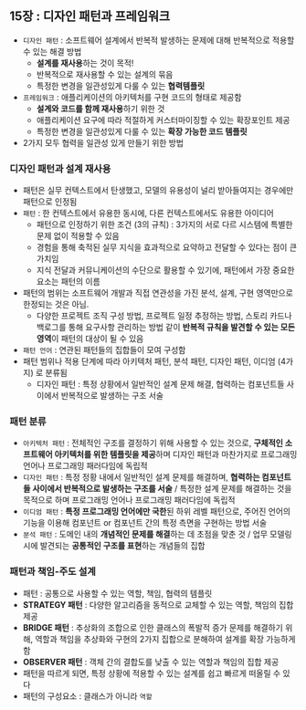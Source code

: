 ## 15장 : 디자인 패턴과 프레임워크

- `디자인 패턴` : 소프트웨어 설계에서 반복적 발생하는 문제에 대해 반복적으로 적용할 수 있는 해결 방법
    - **설계를 재사용**하는 것이 목적!
    - 반복적으로 재사용할 수 있는 설계의 묶음
    - 특정한 변경을 일관성있게 다룰 수 있는 **협력템플릿**
- `프레임워크` : 애플리케이션의 아키텍처를 구현 코드의 형태로 제공함
    - **설계와 코드를 함께 재사용**하기 위한 것
    - 애플리케이션 요구에 따라 적절하게 커스터마이징할 수 있는 확장포인트 제공
    - 특정한 변경을 일관성있게 다룰 수 있는 **확장 가능한 코드 템플릿**
- 2가지 모두 협력을 일관성 있게 만들기 위한 방법

### 디자인 패턴과 설계 재사용

- 패턴은 실무 컨텍스트에서 탄생했고, 모델의 유용성이 널리 받아들여지는 경우에만 패턴으로 인정됨
- `패턴` : 한 컨텍스트에서 유용한 동시에, 다른 컨텍스트에서도 유용한 아이디어
    - 패턴으로 인정하기 위한 조건 (3의 규칙) : 3가지의 서로 다르 시스템에 특별한 문제 없이 적용할 수 있음
    - 경험을 통해 축적된 실무 지식을 효과적으로 요약하고 전달할 수 있다는 점이 큰 가치임
    - 지식 전달과 커뮤니케이션의 수단으로 활용할 수 있기에, 패턴에서 가장 중요한 요소는 패턴의 이름
- 패턴의 범위는 소프트웨어 개발과 직접 연관성을 가진 분석, 설계, 구현 영역만으로 한정되는 것은 아님.
    - 다양한 프로젝트 조직 구성 방법, 프로젝트 일정 추정하는 방법, 스토리 카드나 백로그를 통해 요구사항 관리하는 방법 같이 **반복적 규칙을 발견할 수 있는 모든 영역**이 패턴의 대상이 될 수 있음
- `패턴 언어` : 연관된 패턴들의 집합들이 모여 구성함
- 패턴 범위나 적용 단계에 따라 아키텍처 패턴, 분석 패턴, 디자인 패턴, 이디엄 (4가지) 로 분류됨
    - 디자인 패턴 : 특정 상황에서 일반적인 설계 문제 해결, 협력하는 컴포넌트들 사이에서 반복적으로 발생하는 구조 서술

### 패턴 분류

- `아키텍처 패턴` : 전체적인 구조를 결정하기 위해 사용할 수 있는 것으로, **구체적인 소프트웨어 아키텍처를 위한 템플릿을 제공**하며 디자인 패턴과 마찬가지로 프로그래밍 언어나 프로그래밍 패러다임에 독립적
- `디자인 패턴` : 특정 정황 내에서 일반적인 설계 문제를 해결하며, **협력하는 컴포넌트들 사이에서 반복적으로 발생하는 구조를 서술** / 특정한 설계 문제를 해결하는 것을 목적으로 하며 프로그래밍 언어나 프로그래밍 패러다임에 독립적
- `이디엄 패턴` : **특정 프로그래밍 언어에만 국한**된 하위 레벨 패턴으로, 주어진 언어의 기능을 이용해 컴포넌트 or 컴포넌트 간의 특정 측면을 구현하는 방법 서술
- `분석 패턴` : 도메인 내의 **개념적인 문제를 해결**하는 데 초점을 맞춘 것 / 업무 모델링 시에 발견되는 **공통적인 구조를 표현**하는 개념들의 집합

### 패턴과 책임-주도 설계

- 패턴 : 공통으로 사용할 수 있는 역할, 책임, 협력의 템플릿
- **STRATEGY 패턴** : 다양한 알고리즘을 동적으로 교체할 수 있는 역할, 책임의 집합 제공
- **BRIDGE 패턴** : 추상화의 조합으로 인한 클래스의 폭발적 증가 문제를 해결하기 위해, 역할과 책임을 추상화와 구현의 2가지 집합으로 분해하여 설계를 확장 가능하게 함
- **OBSERVER 패턴** : 객체 간의 결합도를 낮출 수 있는 역할과 책임의 집합 제공
- 패턴을 따르게 되면, 특정 상황에 적용할 수 있는 설계를 쉽고 빠르게 떠올릴 수 있다
- 패턴의 구성요소 : 클래스가 아니라 `역할`
